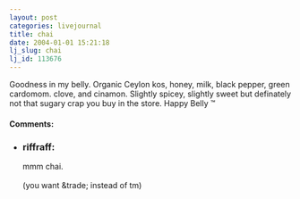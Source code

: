 ```yaml
---
layout: post
categories: livejournal
title: chai
date: 2004-01-01 15:21:18
lj_slug: chai
lj_id: 113676
---
```

Goodness in my belly. Organic Ceylon kos, honey, milk, black pepper, green cardomom. clove, and cinamon. Slightly spicey, slightly sweet but definately not that sugary crap you buy in the store. Happy Belly ™


<div id="comments"><h4>Comments:</h4><div class="lj-comments"><ul>
<li><h3>riffraff: </h3>
<a id="comment-154"></a>
<p>mmm chai.<br>
<br>
(you want &amp;trade; instead of tm)</p>
</li>
</ul></div></div>
